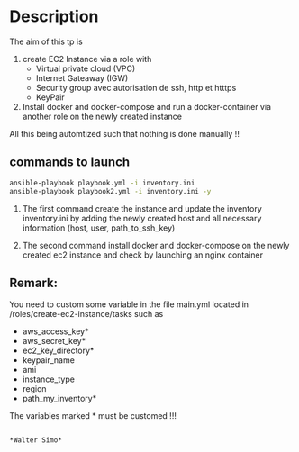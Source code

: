 # Description
The aim of this tp is 
1. create EC2 Instance via a role with
    * Virtual private cloud (VPC)
    * Internet Gateaway (IGW)
    * Security group avec autorisation de ssh, http et htttps
    *  KeyPair 
2. Install docker and docker-compose and run a docker-container via another role on the newly created instance

All this being automtized such that nothing is done manually !!

## commands to launch

```bash
ansible-playbook playbook.yml -i inventory.ini
ansible-playbook playbook2.yml -i inventory.ini -y
```

1. The first command create the instance and update the inventory inventory.ini by adding the newly created host and all necessary information (host, user, path_to_ssh_key)

2. The second command install docker and docker-compose on the newly created ec2 instance and check by launching an nginx container


## Remark:

You need to custom some variable in the file main.yml located in /roles/create-ec2-instance/tasks such as
* aws_access_key*
* aws_secret_key*
* ec2_key_directory*
* keypair_name
* ami 
* instance_type
* region
* path_my_inventory*

The variables marked * must be customed !!!

                                                                                                                  *Walter Simo*
